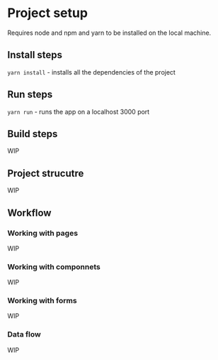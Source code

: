# Project setup

Requires node and npm and yarn to be installed on the local machine.

## Install steps

`yarn install` - installs all the dependencies of the project 

## Run steps

`yarn run` - runs the app on a localhost 3000 port

## Build steps

WIP

## Project strucutre

WIP

## Workflow 

### Working with pages

WIP

### Working with componnets

WIP

### Working with forms

WIP

### Data flow

WIP